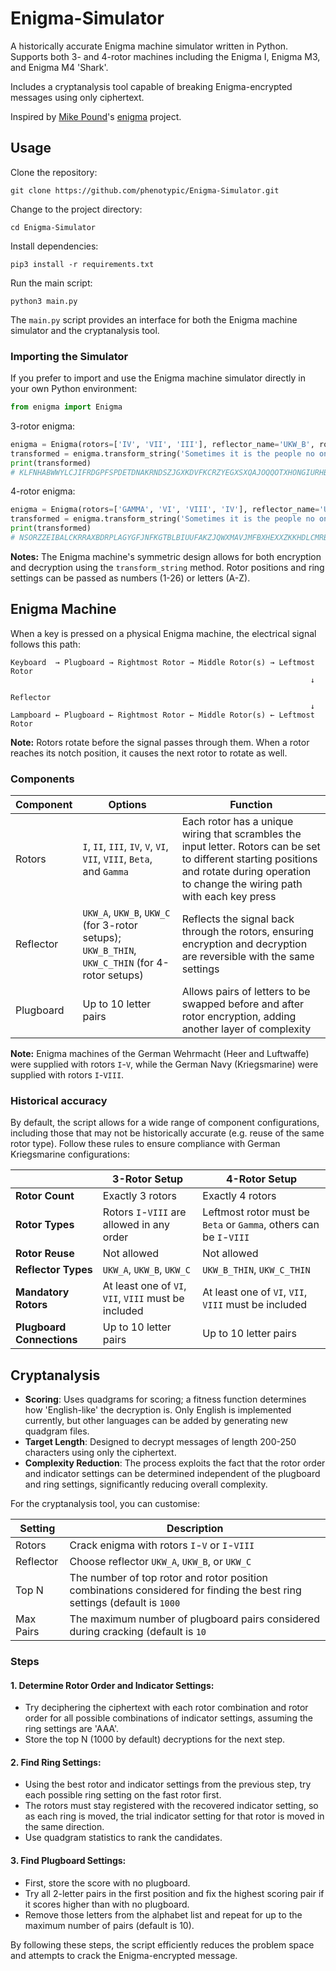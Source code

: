 # Enigma-Simulator

A historically accurate Enigma machine simulator written in Python. Supports both 3- and 4-rotor machines including the Enigma I, Enigma M3, and Enigma M4 'Shark'.

Includes a cryptanalysis tool capable of breaking Enigma-encrypted messages using only ciphertext.

Inspired by [Mike Pound](https://github.com/mikepound)'s [enigma](https://github.com/mikepound/enigma) project.

## Usage

Clone the repository:
```
git clone https://github.com/phenotypic/Enigma-Simulator.git
```

Change to the project directory:
```
cd Enigma-Simulator
```

Install dependencies:
```
pip3 install -r requirements.txt
```

Run the main script:
```
python3 main.py
```

The `main.py` script provides an interface for both the Enigma machine simulator and the cryptanalysis tool.

### Importing the Simulator

If you prefer to import and use the Enigma machine simulator directly in your own Python environment:

```python
from enigma import Enigma
```

3-rotor enigma:
```python
enigma = Enigma(rotors=['IV', 'VII', 'III'], reflector_name='UKW_B', rotor_positions=[18, 5, 21], ring_settings=[2, 14, 19], plugboard_connections=['BQ', 'CR', 'DI', 'EJ', 'KW', 'MT', 'OS', 'PX', 'UZ', 'GH'])
transformed = enigma.transform_string('Sometimes it is the people no one can imagine anything of who do the things no one can imagine')
print(transformed)
# KLFNHABWWYLCJIFRDGPFSPDETDNAKRNDSZJGXKDVFKCRZYEGXSXQAJOQQOTXHONGIURHBKPYIACN
```

4-rotor enigma:
```python
enigma = Enigma(rotors=['GAMMA', 'VI', 'VIII', 'IV'], reflector_name='UKW_C_THIN', rotor_positions=[19, 6, 25, 3], ring_settings=[8, 2, 12, 20], plugboard_connections=['BQ', 'CR', 'DI', 'EJ', 'KW', 'MT', 'OS', 'PX', 'UZ', 'GH'])
transformed = enigma.transform_string('Sometimes it is the people no one can imagine anything of who do the things no one can imagine')
print(transformed)
# NSORZZEIBALCKRRAXBDRPLAGYGFJNFKGTBLBIUUFAKZJQWXMAVJMFBXHEXXZKKHDLCMRBDEXJDVJ
```

**Notes:** The Enigma machine's symmetric design allows for both encryption and decryption using the `transform_string` method. Rotor positions and ring settings can be passed as numbers (1-26) or letters (A-Z).

## Enigma Machine

When a key is pressed on a physical Enigma machine, the electrical signal follows this path:

```
Keyboard  → Plugboard → Rightmost Rotor → Middle Rotor(s) → Leftmost Rotor
                                                                   ↓
                                                               Reflector
                                                                   ↓
Lampboard ← Plugboard ← Rightmost Rotor ← Middle Rotor(s) ← Leftmost Rotor
```

**Note:** Rotors rotate before the signal passes through them. When a rotor reaches its notch position, it causes the next rotor to rotate as well.

### Components

| Component | Options | Function |
| --- | --- | --- |
| Rotors | `I`, `II`, `III`, `IV`, `V`, `VI`, `VII`, `VIII`, `Beta`, and `Gamma` | Each rotor has a unique wiring that scrambles the input letter. Rotors can be set to different starting positions and rotate during operation to change the wiring path with each key press |
| Reflector | `UKW_A`, `UKW_B`, `UKW_C` (for 3-rotor setups); `UKW_B_THIN`, `UKW_C_THIN` (for 4-rotor setups) | Reflects the signal back through the rotors, ensuring encryption and decryption are reversible with the same settings |
| Plugboard | Up to 10 letter pairs | Allows pairs of letters to be swapped before and after rotor encryption, adding another layer of complexity |

**Note:** Enigma machines of the German Wehrmacht (Heer and Luftwaffe) were supplied with rotors `I`-`V`, while the German Navy (Kriegsmarine) were supplied with rotors `I`-`VIII`.

### Historical accuracy

By default, the script allows for a wide range of component configurations, including those that may not be historically accurate (e.g. reuse of the same rotor type). Follow these rules to ensure compliance with German Kriegsmarine configurations:

| | 3-Rotor Setup | 4-Rotor Setup |
| --- | --- | --- |
| **Rotor Count** | Exactly 3 rotors | Exactly 4 rotors |
| **Rotor Types** | Rotors `I`-`VIII` are allowed in any order | Leftmost rotor must be `Beta` or `Gamma`, others can be `I`-`VIII` |
| **Rotor Reuse** | Not allowed | Not allowed |
| **Reflector Types** | `UKW_A`, `UKW_B`, `UKW_C` | `UKW_B_THIN`, `UKW_C_THIN` |
| **Mandatory Rotors** | At least one of `VI`, `VII`, `VIII` must be included | At least one of `VI`, `VII`, `VIII` must be included |
| **Plugboard Connections** | Up to 10 letter pairs | Up to 10 letter pairs |

## Cryptanalysis

- **Scoring**: Uses quadgrams for scoring; a fitness function determines how 'English-like' the decryption is. Only English is implemented currently, but other languages can be added by generating new quadgram files.
- **Target Length**: Designed to decrypt messages of length 200-250 characters using only the ciphertext.
- **Complexity Reduction**: The process exploits the fact that the rotor order and indicator settings can be determined independent of the plugboard and ring settings, significantly reducing overall complexity.

For the cryptanalysis tool, you can customise:

| Setting | Description |
| --- | --- |
| Rotors | Crack enigma with rotors `I`-`V` or `I`-`VIII` |
| Reflector | Choose reflector `UKW_A`, `UKW_B`, or `UKW_C` |
| Top N | The number of top rotor and rotor position combinations considered for finding the best ring settings (default is `1000` |
| Max Pairs | The maximum number of plugboard pairs considered during cracking (default is `10` |

### Steps

#### 1. Determine Rotor Order and Indicator Settings:

- Try deciphering the ciphertext with each rotor combination and rotor order for all possible combinations of indicator settings, assuming the ring settings are 'AAA'.
- Store the top N (1000 by default) decryptions for the next step.

#### 2. Find Ring Settings:

- Using the best rotor and indicator settings from the previous step, try each possible ring setting on the fast rotor first.
- The rotors must stay registered with the recovered indicator setting, so as each ring is moved, the trial indicator setting for that rotor is moved in the same direction.
- Use quadgram statistics to rank the candidates.

#### 3. Find Plugboard Settings:

- First, store the score with no plugboard.
- Try all 2-letter pairs in the first position and fix the highest scoring pair if it scores higher than with no plugboard.
- Remove those letters from the alphabet list and repeat for up to the maximum number of pairs (default is 10).

By following these steps, the script efficiently reduces the problem space and attempts to crack the Enigma-encrypted message.
